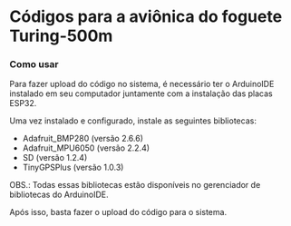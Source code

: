 # Códigos para a aviônica do foguete Turing-500m

### Como usar

Para fazer upload do código no sistema, é necessário ter o ArduinoIDE instalado em seu computador juntamente com a instalação das placas ESP32.

Uma vez instalado e configurado, instale as seguintes bibliotecas:

- Adafruit_BMP280 (versão 2.6.6)
- Adafruit_MPU6050 (versão 2.2.4)
- SD (versão 1.2.4)
- TinyGPSPlus (versão 1.0.3)

OBS.: Todas essas bibliotecas estão disponíveis no gerenciador de bibliotecas do ArduinoIDE.

Após isso, basta fazer o upload do código para o sistema.